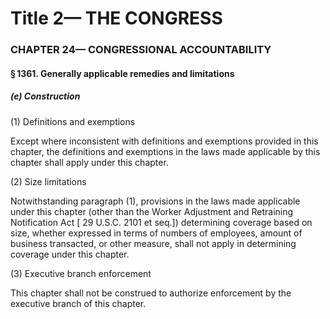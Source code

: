 
# Title 2— THE CONGRESS
### CHAPTER 24— CONGRESSIONAL ACCOUNTABILITY
#### § 1361. Generally applicable remedies and limitations
##### (e) Construction

(1) Definitions and exemptions

Except where inconsistent with definitions and exemptions provided in this chapter, the definitions and exemptions in the laws made applicable by this chapter shall apply under this chapter.

(2) Size limitations

Notwithstanding paragraph (1), provisions in the laws made applicable under this chapter (other than the Worker Adjustment and Retraining Notification Act [ 29 U.S.C. 2101 et seq.]) determining coverage based on size, whether expressed in terms of numbers of employees, amount of business transacted, or other measure, shall not apply in determining coverage under this chapter.

(3) Executive branch enforcement

This chapter shall not be construed to authorize enforcement by the executive branch of this chapter.
